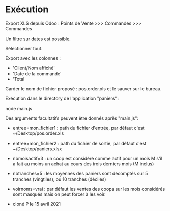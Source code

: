 # Exécution

Export XLS depuis Odoo : Points de Vente >>> Commandes >>> Commandes

Un filtre sur dates est possible.

Sélectionner tout.

Export avec les colonnes : 
- 'Client/Nom affiché'
- 'Date de la commande'
- 'Total'

Garder le nom de fichier proposé : pos.order.xls et le sauver sur le bureau.

Exécution dans le directory de l'application "paniers" :

node main.js

Des arguments facultatifs peuvent être donnés après "main.js":
- entree=mon_fichier1 : path du fichier d'entrée, par défaut c'est ~/Desktop/pos.order.xls
- entree=mon_fichier2 : path du fichier de sortie, par défaut c'est ~/Desktop/paniers.xlsx
- nbmoisactif=3 : un coop est considéré comme actif pour un mois M s'il a fait au moins un achat au cours des trois derniers mois (M inclus)
- nbtranches=5 : les moyennes des paniers sont décomptés sur 5 tranches (vingtiles), ou 10 tranches (déciles)
- voirnoms=vrai : par défaut les ventes des coops sur les mois considérés sont masqués mais on peut forcer à les voir.

- cloné P le 15 avril 2021

